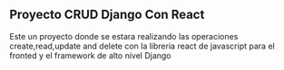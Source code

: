 
<div>
  <h2>Proyecto CRUD Django Con React</h2>
  <p>Este un proyecto donde se estara realizando las operaciones create,read,update and delete con la libreria react de javascript para el fronted y el framework de alto nivel Django </p>
</div>
